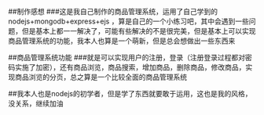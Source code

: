 ##制作感想
###这是我自己制作的商品管理系统，运用了自己学到的 nodejs+mongodb+express+ejs ，算是自己的一个小练习吧，其中会遇到一些问题，但是基本上都一一解决了，可能有些解决的不是很完美，但是基本上可以实现商品管理系统的功能，我本人也算是一个萌新，但是总会想做出一些东西来

##商品管理系统功能
###就是可以实现用户的注册，登录（注册登录过程都对密码实施了加密），还有商品浏览，商品搜索，增加商品，删除商品，修改商品，实现商品浏览的分页，总之算是一个比较全面的商品管理系统

##我本人也是nodejs的初学者，但是学了东西就要敢于运用，这也是我的风格，没关系，继续加油